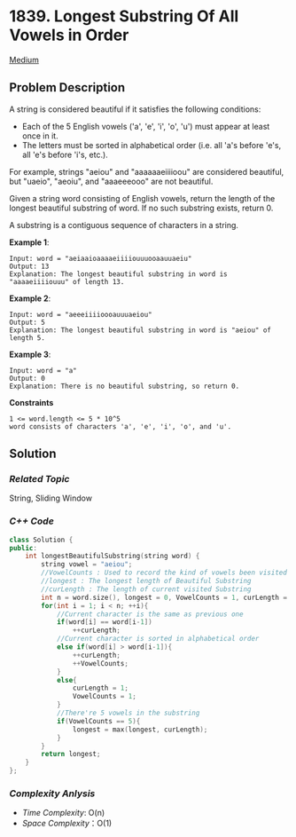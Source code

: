 # 1839. Longest Substring Of All Vowels in Order
[Medium](https://leetcode.com/problems/longest-substring-of-all-vowels-in-order/description/)

## Problem Description

A string is considered beautiful if it satisfies the following conditions:

  - Each of the 5 English vowels ('a', 'e', 'i', 'o', 'u') must appear at least once in it.
  - The letters must be sorted in alphabetical order (i.e. all 'a's before 'e's, all 'e's before 'i's, etc.).

For example, strings "aeiou" and "aaaaaaeiiiioou" are considered beautiful, but "uaeio", "aeoiu", and "aaaeeeooo" are not beautiful.

Given a string word consisting of English vowels, return the length of the longest beautiful substring of word. If no such substring exists, return 0.

A substring is a contiguous sequence of characters in a string.


**Example 1**:
```
Input: word = "aeiaaioaaaaeiiiiouuuooaauuaeiu"
Output: 13
Explanation: The longest beautiful substring in word is "aaaaeiiiiouuu" of length 13.
```
**Example 2**:
```
Input: word = "aeeeiiiioooauuuaeiou"
Output: 5
Explanation: The longest beautiful substring in word is "aeiou" of length 5.
```
**Example 3**:
```
Input: word = "a"
Output: 0
Explanation: There is no beautiful substring, so return 0.
```

**Constraints**
```
1 <= word.length <= 5 * 10^5
word consists of characters 'a', 'e', 'i', 'o', and 'u'.
```

## Solution

### _Related Topic_
   String, Sliding Window

### _C++ Code_
```cpp
class Solution {
public:
    int longestBeautifulSubstring(string word) {
        string vowel = "aeiou";
        //VowelCounts : Used to record the kind of vowels been visited
        //longest : The longest length of Beautiful Substring
        //curLength : The length of current visited Substring
        int n = word.size(), longest = 0, VowelCounts = 1, curLength = 1;
        for(int i = 1; i < n; ++i){
            //Current character is the same as previous one
            if(word[i] == word[i-1])
                ++curLength;
            //Current character is sorted in alphabetical order
            else if(word[i] > word[i-1]){
                ++curLength;
                ++VowelCounts;
            }
            else{
                curLength = 1;
                VowelCounts = 1;
            }
            //There're 5 vowels in the substring
            if(VowelCounts == 5){
                longest = max(longest, curLength);
            }
        }
        return longest;
    }
};
```

### _Complexity Anlysis_
- _Time Complexity_: O(n)
- _Space Complexity_：O(1)
